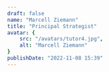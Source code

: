 ```yaml
---
draft: false
name: "Marcell Ziemann"
title: "Principal Strategist"
avatar: {
    src: "/avatars/tutor4.jpg",
    alt: "Marcell Ziemann"
}
publishDate: "2022-11-08 15:39"
---
```

